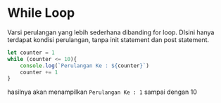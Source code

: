# While Loop

Varsi perulangan yang lebih sederhana dibanding for loop. DIsini hanya terdapat kondisi perulangan, tanpa init statement dan post statement.

```js
let counter = 1
while (counter <= 10){
    console.log(`Perulangan Ke : ${counter}`)
    counter += 1
}
```

hasilnya akan menampilkan `Perulangan Ke : 1` sampai dengan 10